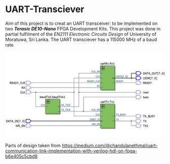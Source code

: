 # UART-Transciever

Aim of this project is to creat an UART transceiver: to be implemented on two **_Terasic DE10-Nano_** FPGA Development Kits. This project was done in partial fulfilment of the _EN2111 Electronic Circuits Design_ of University of Moratuwa, Sri Lanka.
The UART transciever has a 115000 MHz of a baud rate

![Block Diagram of the UART Transciever](/photos/img1.jpg)

Parts of design taken from https://medium.com/@chandulanethmal/uart-communication-link-implementation-with-verilog-hdl-on-fpga-b6e405c5cbd8
